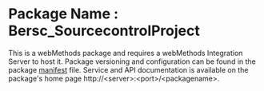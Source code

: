 # Package Name : Bersc_SourcecontrolProject
This is a webMethods package and requires a webMethods Integration Server to host it. Package versioning and configuration can be found in the package [manifest](./Bersc_SourcecontrolProject/manifest.v3) file. Service and API documentation is available on the package's home page http://&lt;server&gt;:&lt;port&gt;/&lt;packagename>.